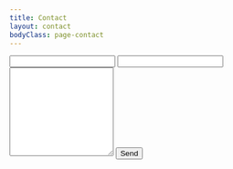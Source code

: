 ```yaml
---
title: Contact
layout: contact
bodyClass: page-contact
---
```


<form action="https://examples.webscript.io/contact" method="post">
	<input type="text" name="replyto" />
	<input type="text" name="subject" />
	<textarea name="body" rows="10"></textarea>
	<script src="https://www.google.com/recaptcha/api/challenge?k=<6LeB-VkaAAAAAIC1ZQ2MkPEtstmUi5WjT2kDrmXj>"></script>
	<button type="submit">Send</button>
</form>
